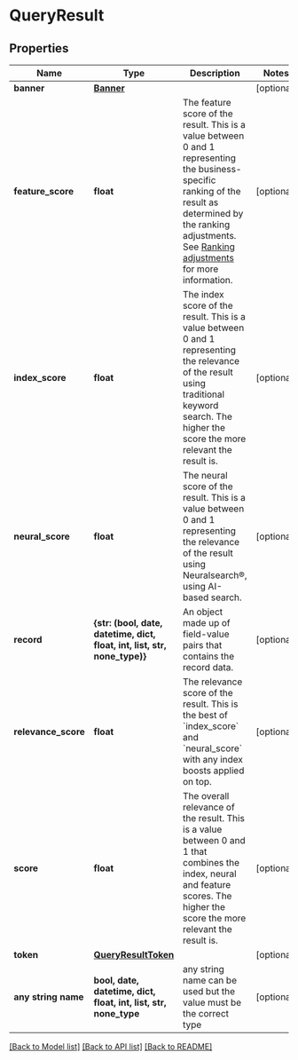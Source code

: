 # QueryResult


## Properties
Name | Type | Description | Notes
------------ | ------------- | ------------- | -------------
**banner** | [**Banner**](Banner.md) |  | [optional] 
**feature_score** | **float** | The feature score of the result.  This is a value between 0 and 1 representing the business-specific ranking of the result as determined by the ranking adjustments. See [Ranking adjustments](https://docs.search.io/documentation/fundamentals/search-settings/ranking-adjustments) for more information. | [optional] 
**index_score** | **float** | The index score of the result.  This is a value between 0 and 1 representing the relevance of the result using traditional keyword search. The higher the score the more relevant the result is. | [optional] 
**neural_score** | **float** | The neural score of the result.  This is a value between 0 and 1 representing the relevance of the result using Neuralsearch®, using AI-based search. | [optional] 
**record** | **{str: (bool, date, datetime, dict, float, int, list, str, none_type)}** | An object made up of field-value pairs that contains the record data. | [optional] 
**relevance_score** | **float** | The relevance score of the result.  This is the best of &#x60;index_score&#x60; and &#x60;neural_score&#x60; with any index boosts applied on top. | [optional] 
**score** | **float** | The overall relevance of the result.  This is a value between 0 and 1 that combines the index, neural and feature scores. The higher the score the more relevant the result is. | [optional] 
**token** | [**QueryResultToken**](QueryResultToken.md) |  | [optional] 
**any string name** | **bool, date, datetime, dict, float, int, list, str, none_type** | any string name can be used but the value must be the correct type | [optional]

[[Back to Model list]](../README.md#documentation-for-models) [[Back to API list]](../README.md#documentation-for-api-endpoints) [[Back to README]](../README.md)


